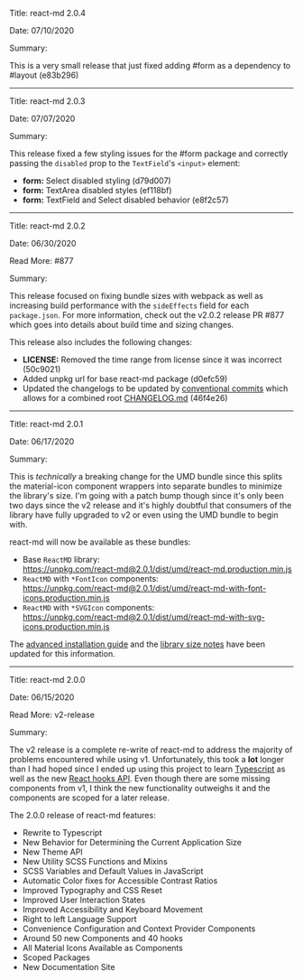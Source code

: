 Title: react-md 2.0.4

Date: 07/10/2020

Summary:<!-- no-bullets -->

This is a very small release that just fixed adding #form as a dependency to
#layout (e83b296)

---

Title: react-md 2.0.3

Date: 07/07/2020

Summary:<!-- no-bullets -->

This release fixed a few styling issues for the #form package and correctly
passing the `disabled` prop to the `TextField`'s `<input>` element:

- **form:** Select disabled styling (d79d007)
- **form:** TextArea disabled styles (ef118bf)
- **form:** TextField and Select disabled behavior (e8f2c57)

---

Title: react-md 2.0.2

Date: 06/30/2020

Read More: #877

Summary:<!-- no-bullets -->

This release focused on fixing bundle sizes with webpack as well as increasing
build performance with the `sideEffects` field for each `package.json`. For more
information, check out the v2.0.2 release PR #877 which goes into details about
build time and sizing changes.

This release also includes the following changes:

- **LICENSE:** Removed the time range from license since it was incorrect
  (50c9021)
- Added unpkg url for base react-md package (d0efc59)
- Updated the changelogs to be updated by
  [conventional commits](https://www.conventionalcommits.org/) which allows for
  a combined root [CHANGELOG.md]({{GITHUB_FILE_URL}}/CHANGELOG.md) (46f4e26)

---

Title: react-md 2.0.1

Date: 06/17/2020

Summary:<!-- no-bullets -->

This is _technically_ a breaking change for the UMD bundle since this splits the
material-icon component wrappers into separate bundles to minimize the library's
size. I'm going with a patch bump though since it's only been two days since the
v2 release and it's highly doubtful that consumers of the library have fully
upgraded to v2 or even using the UMD bundle to begin with.

react-md will now be available as these bundles:

- Base `ReactMD` library:<br />
  https://unpkg.com/react-md@2.0.1/dist/umd/react-md.production.min.js
- `ReactMD` with `*FontIcon` components:<br />
  https://unpkg.com/react-md@2.0.1/dist/umd/react-md-with-font-icons.production.min.js
- `ReactMD` with `*SVGIcon` components:<br />
  https://unpkg.com/react-md@2.0.1/dist/umd/react-md-with-svg-icons.production.min.js

The
[advanced installation guide](/guides/advanced-installation#react-md--material-icons-umd-bundle)
and the [library size notes](/about#what39s-the-library-size) have been updated
for this information.

---

Title: react-md 2.0.0

Date: 06/15/2020

Read More: v2-release

Summary:

The v2 release is a complete re-write of react-md to address the majority of
problems encountered while using v1. Unfortunately, this took a **lot** longer
than I had hoped since I ended up using this project to learn
[Typescript](https://www.typescriptlang.org/) as well as the new
[React hooks API](https://reactjs.org/docs/hooks-intro.html). Even though there
are some missing components from v1, I think the new functionality outweighs it
and the components are scoped for a later release.

The 2.0.0 release of react-md features:

- Rewrite to Typescript
- New Behavior for Determining the Current Application Size
- New Theme API
- New Utility SCSS Functions and Mixins
- SCSS Variables and Default Values in JavaScript
- Automatic Color fixes for Accessible Contrast Ratios
- Improved Typography and CSS Reset
- Improved User Interaction States
- Improved Accessibility and Keyboard Movement
- Right to left Language Support
- Convenience Configuration and Context Provider Components
- Around 50 new Components and 40 hooks
- All Material Icons Available as Components
- Scoped Packages
- New Documentation Site
